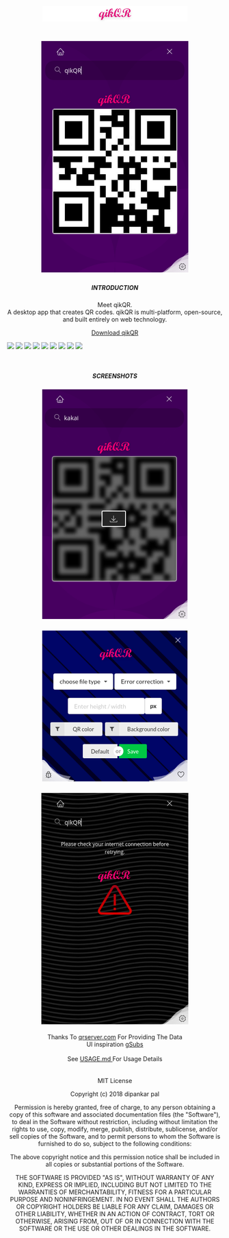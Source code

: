 
<h1 align="center" >
  <img  src="app/img/qikqr.png"  alt="qikQR Logo" draggable="false"><br>
</h1>
<h1 align="center" >
  <img  src="app/img/screenshots/with-result.png"  alt="qikQR main page" draggable="false"><br>
</h1>



<p align="center">  


  <h5 align="center">INTRODUCTION</h5>
  <p align="center">Meet qikQR. <br> A desktop app that creates QR codes.
 qikQR is multi-platform, open-source, and built entirely on web technology.</p>
  <p align="center"><a href="https://github.com/deep5050/qikQR/releases">Download qikQR</a></p>
  <p align="center">
  
  <a href="https://github.com/deep5050/qikQR/workflows/GitHub%20CI/"> <img src="https://github.com/deep5050/qikQR/workflows/GitHub%20CI/badge.svg?branch=master"></a>
  <a href="https://github.com/deep5050/qikQR/releases" alt="Downloads"><img src="https://img.shields.io/github/downloads/deep5050/qikQR/total.svg" /></a>
  <a href="https://github.com/deep5050/qikQR/stargazers" alt="Stars"><img src="https://img.shields.io/github/stars/deep5050/gsubs.svg" /></a>
  <a href="https://github.com/deep5050/qikQR/network" alt="Forks"><img src="https://img.shields.io/github/forks/deep5050/qikQR.svg" /></a>
  <a href="https://github.com/sanjevirau/gsubs/issues" alt="Issues"><img src="https://img.shields.io/github/issues/deep5050/qikQR.svg" /></a>
  <a href="https://github.com/deep5050/qikQR/blob/master/LICENSE" alt="License"><img src="https://img.shields.io/github/license/deep5050/qikQR.svg" /></a>
  <a href="https://paypal.me/deep5050" alt="License"><img src="https://img.shields.io/badge/Donate-PayPal-green.svg" /></a>
    <a href="https://gitpod.io/#https://github.com/deep5050/qikQR" alt="Gitpod"><img src="https://img.shields.io/badge/Gitpod-Ready--to--Code-blue?logo=gitpod" /></a>
<img src=https://www.codefactor.io/repository/github/deep5050/qikqr/badge/>
  </p>
</p>

<br>

<p align="center">


<h5 align="center">
SCREENSHOTS
</h5>

<h3 align="center">
<img src="./app/img/screenshots/qr-download.png">
</h3>

<h3 align="center">

<img src="./app/img/screenshots/settings.png">
</h3>

<h3 align="center">
<img src="./app/img/screenshots/error.png">
</h3>


</p>

<p align="center">
<div align="center" >
Thanks To <a href="https://api.qrserver.com">  qrserver.com</a> For Providing The Data
</div>
<div align="center" >
UI inspiration  <a href="https://github.com/sanjevirau/gsubs">  gSubs</a> 
</div>
<br>
<div align="center"> See <a href="./USAGE.md"> USAGE.md </a> For Usage Details </div>
<br><br>
<div align="center">
MIT License

Copyright (c) 2018 dipankar pal

Permission is hereby granted, free of charge, to any person obtaining a copy
of this software and associated documentation files (the "Software"), to deal
in the Software without restriction, including without limitation the rights
to use, copy, modify, merge, publish, distribute, sublicense, and/or sell
copies of the Software, and to permit persons to whom the Software is
furnished to do so, subject to the following conditions:

The above copyright notice and this permission notice shall be included in all
copies or substantial portions of the Software.

THE SOFTWARE IS PROVIDED "AS IS", WITHOUT WARRANTY OF ANY KIND, EXPRESS OR
IMPLIED, INCLUDING BUT NOT LIMITED TO THE WARRANTIES OF MERCHANTABILITY,
FITNESS FOR A PARTICULAR PURPOSE AND NONINFRINGEMENT. IN NO EVENT SHALL THE
AUTHORS OR COPYRIGHT HOLDERS BE LIABLE FOR ANY CLAIM, DAMAGES OR OTHER
LIABILITY, WHETHER IN AN ACTION OF CONTRACT, TORT OR OTHERWISE, ARISING FROM,
OUT OF OR IN CONNECTION WITH THE SOFTWARE OR THE USE OR OTHER DEALINGS IN THE
SOFTWARE.


</div>
